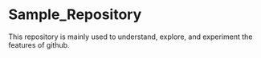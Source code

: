 # Sample_Repository
This repository is mainly used to understand, explore, and experiment the features of github.
